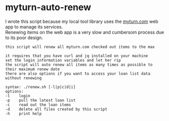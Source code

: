 # myturn-auto-renew

I wrote this script because my local tool library uses the [myturn.com](https://myturn.com) web app to manage its services.  
Renewing items on the web app is a very slow and cumbersom process due to its poor design.  

```
this script will renew all myturn.com checked out items to the max  

it requires that you have curl and jq installed on your machine  
set the login information variables and let her rip  
the script will auto renew all items as many times as possible to their maximum renew date  
there are also options if you want to access your loan list data without renewing  

syntax: ./renew.sh [-l|p|c|d|i]  
options:  
-l    login  
-p    pull the latest loan list  
-c    read out the loan items  
-d    delete all files created by this script  
-h    print help
```
